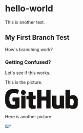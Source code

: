 # hello-world

This is another test.

## My First Branch Test

How's branching work?

### Getting Confused?

Let's see if this works.

This is the picture.

![picture](/images/GitHub_logo_2013.svg.jpg)

Here is another picture.

![sap](/images/sap.jpg)